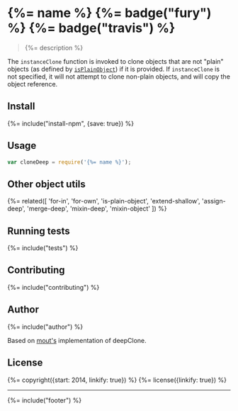 # {%= name %} {%= badge("fury") %} {%= badge("travis") %}

> {%= description %}

The `instanceClone` function is invoked to clone objects that are not "plain" objects (as defined by [`isPlainObject`](#isPlainObject)) if it is provided. If `instanceClone` is not specified, it will not attempt to clone non-plain objects, and will copy the object reference.

## Install
{%= include("install-npm", {save: true}) %}

## Usage

```js
var cloneDeep = require('{%= name %}');
```

## Other object utils

{%= related([
  'for-in',
  'for-own',
  'is-plain-object',
  'extend-shallow',
  'assign-deep',
  'merge-deep',
  'mixin-deep',
  'mixin-object'
]) %}

## Running tests
{%= include("tests") %}

## Contributing
{%= include("contributing") %}

## Author
{%= include("author") %}

Based on [mout's](https://github.com/mout/mout) implementation of deepClone.

## License
{%= copyright({start: 2014, linkify: true}) %}
{%= license({linkify: true}) %}

***

{%= include("footer") %}

<!-- deps:helper-lookup-deps -->
